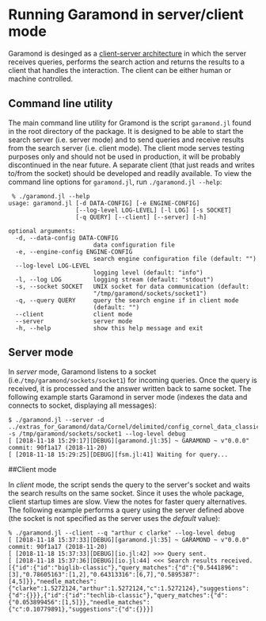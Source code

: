 # Running Garamond in server/client mode

Garamond is desinged as a [client-server architecture](http://catb.org/~esr/writings/taoup/html/ch11s06.html#id2958899) in which the server receives queries, performs the search action and returns the results to a client that handles the interaction. The client can be either human or machine controlled.

## Command line utility
The main command line utility for Gramond is the script `garamond.jl` found in the root directory of the package. It is designed to be able to start the search server (i.e. server mode) and to send queries and receive results from the search server (i.e. client mode). The client mode serves testing purposes only and should not be used in production, it will be probably discontinued in the near future. A separate client (that just reads and writes to/from the socket) should be developed and readily available. To view the command line options for `garamond.jl`, run `./garamond.jl --help`:
```
 % ./garamond.jl --help
usage: garamond.jl [-d DATA-CONFIG] [-e ENGINE-CONFIG]
                   [--log-level LOG-LEVEL] [-l LOG] [-s SOCKET]
                   [-q QUERY] [--client] [--server] [-h]

optional arguments:
  -d, --data-config DATA-CONFIG
                        data configuration file
  -e, --engine-config ENGINE-CONFIG
                        search engine configuration file (default: "")
  --log-level LOG-LEVEL
                        logging level (default: "info")
  -l, --log LOG         logging stream (default: "stdout")
  -s, --socket SOCKET   UNIX socket for data communication (default:
                        "/tmp/garamond/sockets/socket1")
  -q, --query QUERY     query the search engine if in client mode
                        (default: "")
  --client              client mode
  --server              server mode
  -h, --help            show this help message and exit
```

## Server mode

In _server_ mode, Garamond listens to a socket (i.e.`/tmp/garamond/sockets/socket1`) for incoming queries. Once the query is received, it is processed and the answer written back to same socket.
The following example starts Garamond in server mode (indexes the data and connects to socket, displaying all messages):
```
$ ./garamond.jl --server -d ../extras_for_Garamond/data/Cornel/delimited/config_cornel_data_classic.json -s /tmp/garamond/sockets/socket1 --log-level debug
[ [2018-11-18 15:29:17][DEBUG][garamond.jl:35] ~ GARAMOND ~ v"0.0.0" commit: 90f1a17 (2018-11-20)
[ [2018-11-18 15:29:25][DEBUG][fsm.jl:41] Waiting for query...
```

##Client mode

In _client_ mode, the script sends the query to the server's socket and waits the search results on the same socket. Since it uses the whole package, client startup times are slow. View the notes for faster query alternatives. The following example performs a query using the server defined above (the socket is not specified as the server uses the _default_ value):
```
% ./garamond.jl --client --q "arthur c clarke" --log-level debug
[ [2018-11-18 15:37:33][DEBUG][garamond.jl:35] ~ GARAMOND ~ v"0.0.0" commit: 90f1a17 (2018-11-20)
[ [2018-11-18 15:37:33][DEBUG][io.jl:42] >>> Query sent.
[ [2018-11-18 15:37:36][DEBUG][io.jl:44] <<< Search results received.
[{"id":{"id":"biglib-classic"},"query_matches":{"d":{"0.5441896":[3],"0.78605163":[1,2],"0.64313316":[6,7],"0.5895387":[4,5]}},"needle_matches":{"clarke":1.5272124,"arthur":1.5272124,"c":1.5272124},"suggestions":{"d":{}}},{"id":{"id":"techlib-classic"},"query_matches":{"d":{"0.053899456":[1,5]}},"needle_matches":{"c":0.10779891},"suggestions":{"d":{}}}]
```
